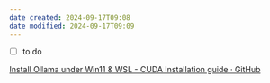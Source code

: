 ```yaml
---
date created: 2024-09-17T09:08
date modified: 2024-09-17T09:09
---
```

- [ ] to do

[Install Ollama under Win11 & WSL - CUDA Installation guide · GitHub](https://gist.github.com/nekiee13/c8ec43bce5fd75d20e38b31a613fd83d)
